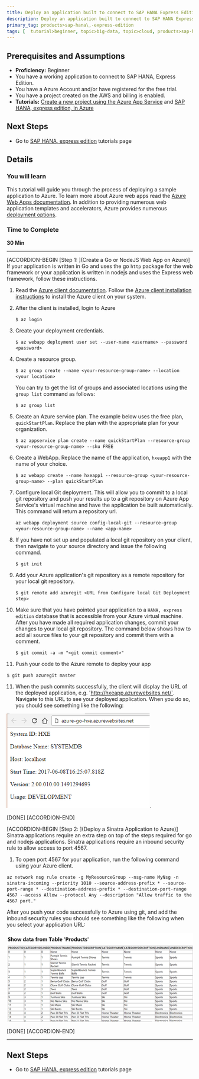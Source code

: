 ```yaml
---
title: Deploy an application built to connect to SAP HANA Express Edition, on App engine of AWS Platform (GCP)
description: Deploy an application built to connect to SAP HANA Express Edition, on App engine of AWS
primary_tag: products>sap-hana\,-express-edition
tags: [  tutorial>beginner, topic>big-data, topic>cloud, products>sap-hana, products>sap-hana\,-express-edition  ]
---
```


## Prerequisites and Assumptions
 - **Proficiency:** Beginner
 - You have a working application to connect to SAP HANA, Express Edition.
 - You have a Azure Account and/or have registered for the free trial.
 - You have a project created on the AWS and billing is enabled.
 - **Tutorials:**  [Create a new project using the Azure App Service](https://docs.microsoft.com/en-us/azure/app-service-web/app-service-web-overview) and [SAP HANA, express edition, in Azure](https://www.sap.com/developer/tutorials/hxe-azure-open-suse.html)


## Next Steps
 - Go to [SAP HANA, express edition](https://www.sap.com/developer/topics/sap-hana-express.tutorials.html) tutorials page

## Details
### You will learn  
This tutorial will guide you through the process of deploying a sample application to Azure. To learn more about Azure web apps read the [Azure Web Apps documentation](https://docs.microsoft.com/en-us/azure/app-service-web/). In addition to providing numerous web application templates and accelerators, Azure provides numerous [deployment options](https://docs.microsoft.com/en-us/azure/app-service-web/web-sites-deploy).

### Time to Complete
**30 Min**

---

[ACCORDION-BEGIN [Step 1: ](Create a Go or NodeJS Web App on Azure)]
If your application is written in Go and uses the go `http` package for the web framework or your application is written in nodejs and uses the Express web framework, follow these instructions. 

1. Read the [Azure client documentation](https://docs.microsoft.com/en-us/cli/azure/overview). Follow the [Azure client installation instructions](https://docs.microsoft.com/en-us/cli/azure/install-azure-cli) to install the Azure client on your system.

2. After the client is installed, login to Azure
   ```
   $ az login
   ```
3. Create your deployment credentials.
   ```
   $ az webapp deployment user set --user-name <username> --password <password>
   ```
4. Create a resource group. 
   ```
   $ az group create --name <your-resource-group-name> --location <your location>
   ```
   You can try to get the list of groups and associated locations using the `group list` command as follows:
   ```
   $ az group list
   ```
5. Create an Azure service plan.
   The example below uses the free plan, `quickStartPlan`. Replace the plan with the appropriate plan for your organization.
   ```
   $ az appservice plan create --name quickStartPlan --resource-group <your-resource-group-name> --sku FREE
   ```  
6. Create a WebApp. Replace the name of the application, `hxeapp1` with the name of your choice. 
   ```
   $ az webapp create --name hxeapp1 --resource-group <your-resource-group-name> --plan quickStartPlan
   ```
7. Configure local Git deployment. This will allow you to commit to a local git repository and push your results up to a git repository on Azure App Service's virtual machine and have the application be built automatically. This command will return a repository url.
   ```
   az webapp deployment source config-local-git --resource-group <your-resource-group-name> --name <app-name>
   ```

8. If you have not set up and populated a local git repository on your client, then navigate to your source directory and issue the following command. 
   ```
   $ git init
   ```
8. Add your Azure application's git repository as a remote repository for your local git repository. 
   ```
   $ git remote add azuregit <URL from Configure local Git Deployment step>
   ```

9. Make sure that you have pointed your application to a `HANA, express edition` database that is accessible from your Azure virtual machine. After you have made all required application changes, commit your changes to your local git repository. The command below shows how to add all source files to your git repository and commit them with a comment.
   ```
   $ git commit -a -m "<git commit comment>"
   ```
10. Push your code to the Azure remote to deploy your app
   ```
   $ git push azuregit master
   ```
11. When the push commits successfully, the client will display the URL of the deployed application, e.g. 'http://hxeapp.azurewebsites.net/`. Navigate to this URL to see your deployed application. When you do so, you should see something like the following:

![Results in Browser](1.png). 

[DONE]
[ACCORDION-END]

[ACCORDION-BEGIN [Step 2: ](Deploy a Sinatra Application to Azure)]
Sinatra applications require an extra step on top of the steps required for go and nodejs applications. Sinatra applications require an inbound security rule to allow access to port 4567.

1. To open port 4567 for your application, run the following command using your Azure client.
```
az network nsg rule create -g MyResourceGroup --nsg-name MyNsg -n sinatra-incoming --priority 1010 --source-address-prefix * --source-port-range * --destination-address-prefix * --destination-port-range 4567 --access Allow --protocol Any --description "Allow traffic to the 4567 port."
```

After you push your code successfully to Azure using git, and add the inbound security rules you should see something like the following when you select your application URL:

![Output of OData service in AZURE](2.png)


[DONE]
[ACCORDION-END]

---

## Next Steps
 - Go to [SAP HANA, express edition](https://www.sap.com/developer/topics/sap-hana-express.tutorials.html) tutorials page
